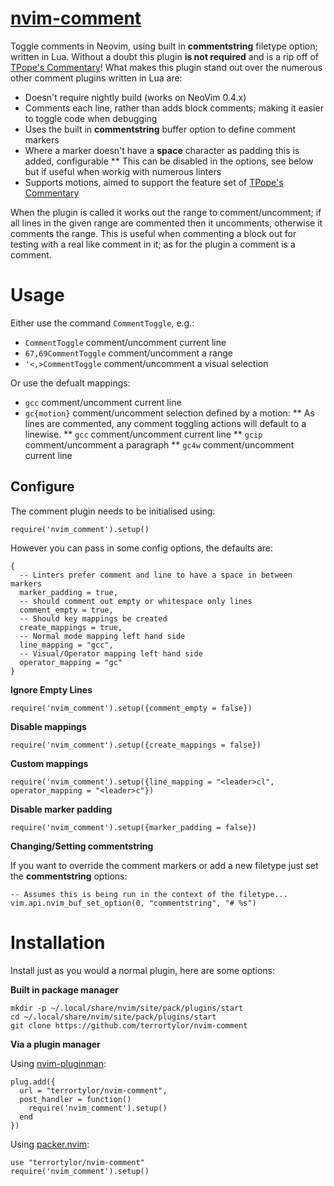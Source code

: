 # [nvim-comment](https://github.com/terrortylor/nvim-comment)

Toggle comments in Neovim, using built in **commentstring** filetype option; written in Lua. Without a doubt this plugin **is not required** and is a rip off of [TPope's Commentary](https://github.com/tpope/vim-commentary)! What makes this plugin stand out over the numerous other comment plugins written in Lua are:

- Doesn't require nightly build (works on NeoVim 0.4.x)
- Comments each line, rather than adds block comments; making it easier to toggle code when debugging
- Uses the built in **commentstring** buffer option to define comment markers
- Where a marker doesn't have a **space** character as padding this is added, configurable ** This can be disabled in the options, see below but if useful when workig with numerous linters
- Supports motions, aimed to support the feature set of [TPope's Commentary](https://github.com/tpope/vim-commentary)

When the plugin is called it works out the range to comment/uncomment; if all lines in the given range are commented then it uncomments, otherwise it comments the range. This is useful when commenting a block out for testing with a real like comment in it; as for the plugin a comment is a comment.

# Usage

Either use the command `CommentToggle`, e.g.:

- `CommentToggle` comment/uncomment current line
- `67,69CommentToggle` comment/uncomment a range
- `'<,>CommentToggle` comment/uncomment a visual selection

Or use the defualt mappings:

- `gcc` comment/uncomment current line
- `gc{motion}` comment/uncomment selection defined by a motion: ** As lines are commented, any comment toggling actions will default to a linewise. ** `gcc` comment/uncomment current line ** `gcip` comment/uncomment a paragraph ** `gc4w` comment/uncomment current line

## Configure

The comment plugin needs to be initialised using:

```
require('nvim_comment').setup()
```

However you can pass in some config options, the defaults are:

```
{
  -- Linters prefer comment and line to have a space in between markers
  marker_padding = true,
  -- should comment out empty or whitespace only lines
  comment_empty = true,
  -- Should key mappings be created
  create_mappings = true,
  -- Normal mode mapping left hand side
  line_mapping = "gcc",
  -- Visual/Operator mapping left hand side
  operator_mapping = "gc"
}
```

**Ignore Empty Lines**

```
require('nvim_comment').setup({comment_empty = false})
```

**Disable mappings**

```
require('nvim_comment').setup({create_mappings = false})
```

**Custom mappings**

```
require('nvim_comment').setup({line_mapping = "<leader>cl", operator_mapping = "<leader>c"})
```

**Disable marker padding**

```
require('nvim_comment').setup({marker_padding = false})
```

**Changing/Setting commentstring**

If you want to override the comment markers or add a new filetype just set the **commentstring** options:

```
-- Assumes this is being run in the context of the filetype...
vim.api.nvim_buf_set_option(0, "commentstring", "# %s")
```

# Installation

Install just as you would a normal plugin, here are some options:

**Built in package manager**

```
mkdir -p ~/.local/share/nvim/site/pack/plugins/start
cd ~/.local/share/nvim/site/pack/plugins/start
git clone https://github.com/terrortylor/nvim-comment
```

**Via a plugin manager**

Using [nvim-pluginman](https://github.com/terrortylor/nvim-pluginman):

```
plug.add({
  url = "terrortylor/nvim-comment",
  post_handler = function()
    require('nvim_comment').setup()
  end
})
```

Using [packer.nvim](https://github.com/wbthomason/packer.nvim):

```
use "terrortylor/nvim-comment"
require('nvim_comment').setup()
```